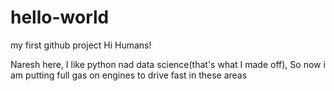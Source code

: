# hello-world
my first github project
Hi Humans!

Naresh here, I like python nad data science(that's what I made off),
So now i am putting full gas on engines to drive fast in these areas
